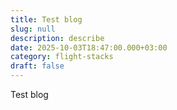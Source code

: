 ```yaml
---
title: Test blog
slug: null
description: describe
date: 2025-10-03T18:47:00.000+03:00
category: flight-stacks
draft: false
---
```

Test blog
